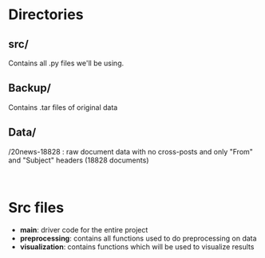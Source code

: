 # Directories
## src/
Contains all .py files we'll be using.

## Backup/
Contains .tar files of original data

## Data/
/20news-18828 : raw document data with no cross-posts and only "From" and "Subject" headers (18828 documents)

<br>

# Src files
- **main**: driver code for the entire project
- **preprocessing**: contains all functions used to do preprocessing on data
- **visualization**: contains functions which will be used to visualize results